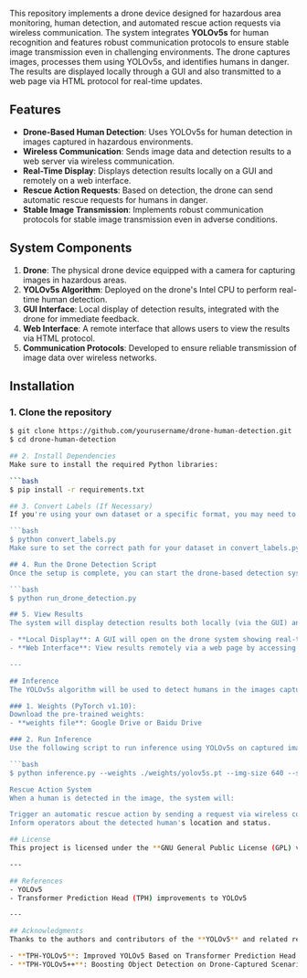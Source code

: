This repository implements a drone device designed for hazardous area monitoring, human detection, and automated rescue action requests via wireless communication. The system integrates **YOLOv5s** for human recognition and features robust communication protocols to ensure stable image transmission even in challenging environments. The drone captures images, processes them using YOLOv5s, and identifies humans in danger. The results are displayed locally through a GUI and also transmitted to a web page via HTML protocol for real-time updates.

## Features
- **Drone-Based Human Detection**: Uses YOLOv5s for human detection in images captured in hazardous environments.
- **Wireless Communication**: Sends image data and detection results to a web server via wireless communication.
- **Real-Time Display**: Displays detection results locally on a GUI and remotely on a web interface.
- **Rescue Action Requests**: Based on detection, the drone can send automatic rescue requests for humans in danger.
- **Stable Image Transmission**: Implements robust communication protocols for stable image transmission even in adverse conditions.

## System Components

1. **Drone**: The physical drone device equipped with a camera for capturing images in hazardous areas.
2. **YOLOv5s Algorithm**: Deployed on the drone's Intel CPU to perform real-time human detection.
3. **GUI Interface**: Local display of detection results, integrated with the drone for immediate feedback.
4. **Web Interface**: A remote interface that allows users to view the results via HTML protocol.
5. **Communication Protocols**: Developed to ensure reliable transmission of image data over wireless networks.

## Installation

### 1. Clone the repository
```bash
$ git clone https://github.com/yourusername/drone-human-detection.git
$ cd drone-human-detection

## 2. Install Dependencies
Make sure to install the required Python libraries:

```bash
$ pip install -r requirements.txt

## 3. Convert Labels (If Necessary)
If you're using your own dataset or a specific format, you may need to convert labels into YOLO format. Follow the example below:

```bash
$ python convert_labels.py
Make sure to set the correct path for your dataset in convert_labels.py

## 4. Run the Drone Detection Script
Once the setup is complete, you can start the drone-based detection system. This will use the camera to capture images and process them using the YOLOv5s algorithm to detect humans.

```bash
$ python run_drone_detection.py

## 5. View Results
The system will display detection results both locally (via the GUI) and on a web interface (accessible through any browser).

- **Local Display**: A GUI will open on the drone system showing real-time results.
- **Web Interface**: View results remotely via a web page by accessing the provided IP address in a browser.

---

## Inference
The YOLOv5s algorithm will be used to detect humans in the images captured by the drone. You can change the model weights to improve detection accuracy or use pre-trained models for faster inference.

### 1. Weights (PyTorch v1.10):
Download the pre-trained weights:
- **weights file**: Google Drive or Baidu Drive

### 2. Run Inference
Use the following script to run inference using YOLOv5s on captured images.

```bash
$ python inference.py --weights ./weights/yolov5s.pt --img-size 640 --source ./input_images --save-txt --save-img

Rescue Action System
When a human is detected in the image, the system will:

Trigger an automatic rescue action by sending a request via wireless communication.
Inform operators about the detected human's location and status.

## License
This project is licensed under the **GNU General Public License (GPL) v3.0** - see the [LICENSE](LICENSE) file for details.

---

## References
- YOLOv5
- Transformer Prediction Head (TPH) improvements to YOLOv5

---

## Acknowledgments
Thanks to the authors and contributors of the **YOLOv5** and related research for their pioneering work. If you find this project useful, please cite:

- **TPH-YOLOv5**: Improved YOLOv5 Based on Transformer Prediction Head for Object Detection on Drone-Captured Scenarios
- **TPH-YOLOv5++**: Boosting Object Detection on Drone-Captured Scenarios with Cross-Layer Asymmetric Transformer
